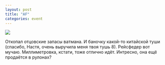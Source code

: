```yaml
---
layout: post
title: "AF"
categories: event
---
```

![](https://pics.livejournal.com/quillcraft/pic/001bt3ff)

Откопал отцовские запасы ватмана. И баночку какой-то китайской туши (спасибо, Настя, очень выручила меня твоя тушь 8). Рейсфедер вот мучаю. Миллиметровка, кстати, тоже отлично идёт. Интресно, она ещё продаётся в рулонах?

